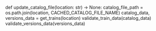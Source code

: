 def update_catalog_file(location: str) -> None:
catalog_file_path = os.path.join(location, CACHED_CATALOG_FILE_NAME)
catalog_data, versions_data = get_trains(location)
validate_train_data(catalog_data)
validate_versions_data(versions_data)

